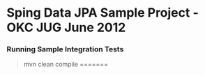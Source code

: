 Sping Data JPA Sample Project - OKC JUG June 2012
===============================

### Running Sample Integration Tests
>mvn clean compile
=======
